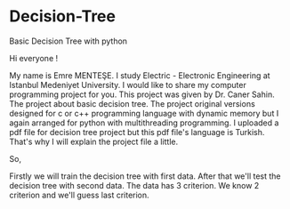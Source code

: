 # Decision-Tree
Basic Decision Tree with python

Hi everyone !
  
  My name is Emre MENTEŞE. I study Electric - Electronic Engineering at Istanbul Medeniyet University. I would like to share my computer programming project for you. This project was given by Dr. Caner Sahin. The project about basic decision tree. The project original versions designed for c or c++ programming language with dynamic memory but I again arranged for python with multithreading programming. I uploaded a pdf file for decision tree project but this pdf file's language is Turkish. That's why I will explain the project file a little.
  
So,

  Firstly we will train the decision tree with first data. After that we'll test the decision tree with second data. The data has 3 criterion. We know 2 criterion and we'll guess last criterion. 

